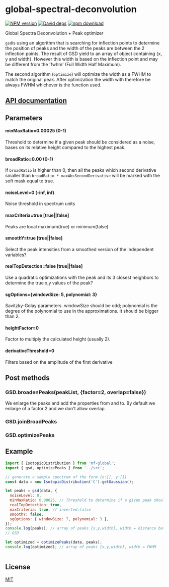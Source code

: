 # global-spectral-deconvolution

[![NPM version][npm-image]][npm-url]
[![David deps][david-image]][david-url]
[![npm download][download-image]][download-url]

Global Spectra Deconvolution + Peak optimizer

`gsd`is using an algorithm that is searching for inflection points to determine the position of peaks and the width of the peaks are between the 2 inflection points. The result of GSD yield to an array of object containing {x, y and width}. However this width is based on the inflection point and may be different from the 'fwhm' (Full Width Half Maximum).

The second algorithm (`optimize`) will optimize the width as a FWHM to match the original peak. After optimization the width with therefore be always FWHM whichever is the function used. 

## [API documentation](http://mljs.github.io/global-spectral-deconvolution/)

## Parameters

#### minMaxRatio=0.00025 (0-1)

Threshold to determine if a given peak should be considered as a noise, bases on its relative height compared to the highest peak.

#### broadRatio=0.00 (0-1)

If `broadRatio` is higher than 0, then all the peaks which second derivative smaller than `broadRatio * maxAbsSecondDerivative` will be marked with the soft mask equal to true.

#### noiseLevel=0 (-inf, inf)

Noise threshold in spectrum units

#### maxCriteria=true [true||false]

Peaks are local maximum(true) or minimum(false)

#### smoothY=true [true||false]

Select the peak intensities from a smoothed version of the independent variables?

#### realTopDetection=false [true||false]

Use a quadratic optimizations with the peak and its 3 closest neighbors to determine the true x,y values of the peak?

#### sgOptions={windowSize: 5, polynomial: 3}

Savitzky-Golay parameters. windowSize should be odd; polynomial is the degree of the polynomial to use in the approximations. It should be bigger than 2.

#### heightFactor=0

Factor to multiply the calculated height (usually 2).

#### derivativeThreshold=0

Filters based on the amplitude of the first derivative

## Post methods

### GSD.broadenPeaks(peakList, {factor=2, overlap=false})

We enlarge the peaks and add the properties from and to.
By default we enlarge of a factor 2 and we don't allow overlap.

### GSD.joinBroadPeaks

### GSD.optimizePeaks

## Example

```js
import { IsotopicDistribution } from 'mf-global';
import { gsd, optimizePeaks } from '../src';

// generate a sample spectrum of the form {x:[], y:[]}
const data = new IsotopicDistribution('C').getGaussian();

let peaks = gsd(data, {
  noiseLevel: 0,
  minMaxRatio: 0.00025, // Threshold to determine if a given peak should be considered as a noise
  realTopDetection: true,
  maxCriteria: true, // inverted:false
  smoothY: false,
  sgOptions: { windowSize: 7, polynomial: 3 },
});
console.log(peaks); // array of peaks {x,y,width}, width = distance between inflection points
// GSD

let optimized = optimizePeaks(data, peaks);
console.log(optimized); // array of peaks {x,y,width}, width = FWHM



```

## License

[MIT](./LICENSE)

[npm-image]: https://img.shields.io/npm/v/ml-gsd.svg?style=flat-square
[npm-url]: https://npmjs.org/package/ml-gsd
[david-image]: https://img.shields.io/david/mljs/global-spectral-deconvolution.svg?style=flat-square
[david-url]: https://david-dm.org/mljs/global-spectral-deconvolution
[download-image]: https://img.shields.io/npm/dm/ml-gsd.svg?style=flat-square
[download-url]: https://npmjs.org/package/ml-gsd
